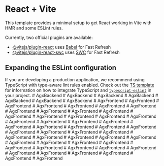 # React + Vite

This template provides a minimal setup to get React working in Vite with HMR and some ESLint rules.

Currently, two official plugins are available:

- [@vitejs/plugin-react](https://github.com/vitejs/vite-plugin-react/blob/main/packages/plugin-react) uses [Babel](https://babeljs.io/) for Fast Refresh
- [@vitejs/plugin-react-swc](https://github.com/vitejs/vite-plugin-react/blob/main/packages/plugin-react-swc) uses [SWC](https://swc.rs/) for Fast Refresh

## Expanding the ESLint configuration

If you are developing a production application, we recommend using TypeScript with type-aware lint rules enabled. Check out the [TS template](https://github.com/vitejs/vite/tree/main/packages/create-vite/template-react-ts) for information on how to integrate TypeScript and [`typescript-eslint`](https://typescript-eslint.io) in your project.
#   A g x B a c k e n d  
 #   A g x B a c k e n d  
 #   A g x B a c k e n d  
 #   A g x B a c k e n d  
 #   A g x B a c k e n d  
 #   A g x B a c k e n d  
 #   A g x B a c k e n d  
 #   A g x F r o n t e n d  
 #   A g x F r o n t e n d  
 #   A g x F r o n t e n d  
 #   A g x F r o n t e n d  
 #   A g x F r o n t e n d  
 #   A g x F r o n t e n d  
 #   A g x F r o n t e n d  
 #   A g x F r o n t e n d  
 #   A g x F r o n t e n d  
 #   A g x F r o n t e n d  
 #   A g x F r o n t e n d  
 #   A g x F r o n t e n d  
 #   A g x F r o n t e n d  
 #   A g x F r o n t e n d  
 #   A g x F r o n t e n d  
 #   A g x F r o n t e n d  
 #   A g x F r o n t e n d  
 #   A g x F r o n t e n d  
 #   A g x F r o n t e n d  
 #   A g x F r o n t e n d  
 #   A g x F r o n t e n d  
 #   A g x F r o n t e n d  
 #   A g x F r o n t e n d  
 #   A g x F r o n t e n d  
 #   A g x F r o n t e n d  
 #   A g x F r o n t e n d  
 #   A g x F r o n t e n d  
 #   A g x F r o n t e n d  
 #   A g x F r o n t e n d  
 #   A g x F r o n t e n d  
 #   A g x F r o n t e n d  
 #   A g x F r o n t e n d  
 #   A g x F r o n t e n d  
 #   A g x F r o n t e n d  
 #   A g x F r o n t e n d  
 #   A g x F r o n t e n d  
 #   A g x F r o n t e n d  
 #   A g x F r o n t e n d  
 #   A g x F r o n t e n d  
 #   A g x F r o n t e n d  
 #   A g x F r o n t e n d  
 #   A g x F r o n t e n d  
 #   A g x F r o n t e n d  
 #   A g x F r o n t e n d  
 #   A g x F r o n t e n d  
 #   A g x F r o n t e n d  
 #   A g x F r o n t e n d  
 #   A g x F r o n t e n d  
 #   A g x F r o n t e n d  
 